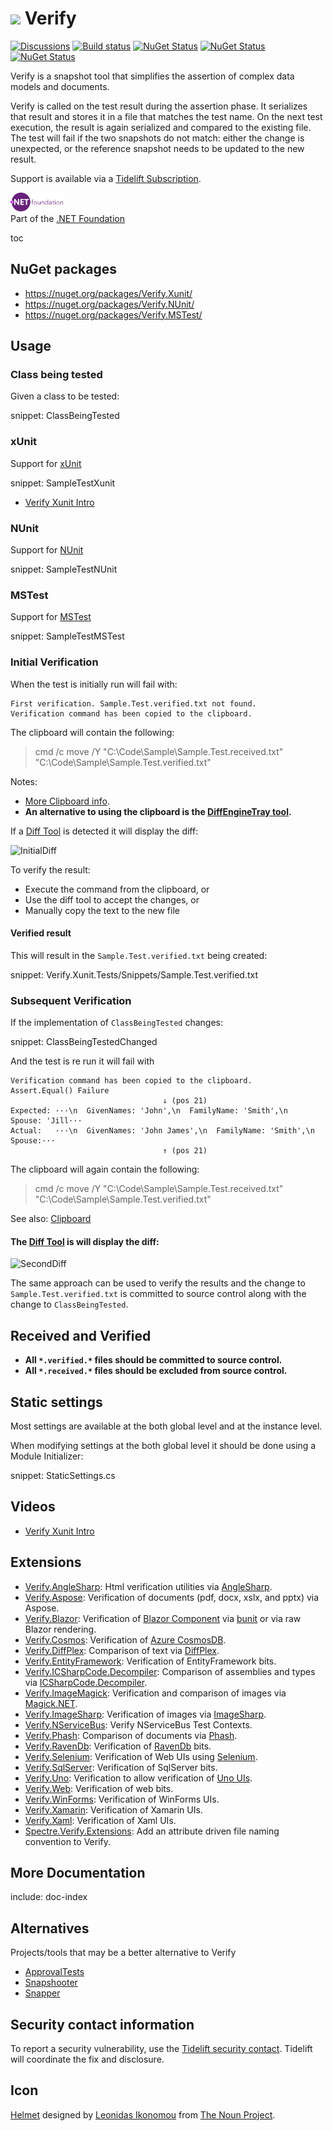 # <img src='/src/icon.png' height='30px'> Verify

[![Discussions](https://img.shields.io/badge/Verify-Discussions-yellow?svg=true)](https://github.com/VerifyTests/Discussions/discussions)
[![Build status](https://ci.appveyor.com/api/projects/status/dpqylic0be7s9vnm/branch/master?svg=true)](https://ci.appveyor.com/project/SimonCropp/Verify)
[![NuGet Status](https://img.shields.io/nuget/v/Verify.Xunit.svg?label=Verify.Xunit)](https://www.nuget.org/packages/Verify.Xunit/)
[![NuGet Status](https://img.shields.io/nuget/v/Verify.NUnit.svg?label=Verify.NUnit)](https://www.nuget.org/packages/Verify.NUnit/)
[![NuGet Status](https://img.shields.io/nuget/v/Verify.MSTest.svg?label=Verify.MSTest)](https://www.nuget.org/packages/Verify.MSTest/)

Verify is a snapshot tool that simplifies the assertion of complex data models and documents.

Verify is called on the test result during the assertion phase. It serializes that result and stores it in a file that matches the test name. On the next test execution, the result is again serialized and compared to the existing file. The test will fail if the two snapshots do not match: either the change is unexpected, or the reference snapshot needs to be updated to the new result.

Support is available via a [Tidelift Subscription](https://tidelift.com/subscription/pkg/nuget-verify?utm_source=nuget-verify&utm_medium=referral&utm_campaign=enterprise).

<a href='https://dotnetfoundation.org' alt='Part of the .NET Foundation'><img src='/docs/dotNetFoundation.svg' height='30px'></a><br>
Part of the <a href='https://dotnetfoundation.org' alt=''>.NET Foundation</a>

toc


## NuGet packages

 * https://nuget.org/packages/Verify.Xunit/
 * https://nuget.org/packages/Verify.NUnit/
 * https://nuget.org/packages/Verify.MSTest/


## Usage


### Class being tested

Given a class to be tested:

snippet: ClassBeingTested


### xUnit

Support for [xUnit](https://xunit.net/)

snippet: SampleTestXunit

 * [Verify Xunit Intro](https://www.youtube.com/watch?v=uGVogEltSkY)


### NUnit

Support for [NUnit](https://nunit.org/)

snippet: SampleTestNUnit


### MSTest

Support for [MSTest](https://github.com/Microsoft/testfx-docs)

snippet: SampleTestMSTest


### Initial Verification

When the test is initially run will fail with:

```
First verification. Sample.Test.verified.txt not found.
Verification command has been copied to the clipboard.
```

The clipboard will contain the following:

> cmd /c move /Y "C:\Code\Sample\Sample.Test.received.txt" "C:\Code\Sample\Sample.Test.verified.txt"

Notes:

 * [More Clipboard info](/docs/clipboard.md).
 * **An alternative to using the clipboard is the [DiffEngineTray tool](https://github.com/VerifyTests/DiffEngine/blob/master/docs/tray.md).**

If a [Diff Tool](https://github.com/VerifyTests/DiffEngine) is detected it will display the diff:

![InitialDiff](/docs/InitialDiff.png)

To verify the result:

 * Execute the command from the clipboard, or
 * Use the diff tool to accept the changes, or
 * Manually copy the text to the new file


#### Verified result

This will result in the `Sample.Test.verified.txt` being created:

snippet: Verify.Xunit.Tests/Snippets/Sample.Test.verified.txt


### Subsequent Verification

If the implementation of `ClassBeingTested` changes:

snippet: ClassBeingTestedChanged

And the test is re run it will fail with

```
Verification command has been copied to the clipboard.
Assert.Equal() Failure
                                  ↓ (pos 21)
Expected: ···\n  GivenNames: 'John',\n  FamilyName: 'Smith',\n  Spouse: 'Jill···
Actual:   ···\n  GivenNames: 'John James',\n  FamilyName: 'Smith',\n  Spouse:···
                                  ↑ (pos 21)
```

The clipboard will again contain the following:

> cmd /c move /Y "C:\Code\Sample\Sample.Test.received.txt" "C:\Code\Sample\Sample.Test.verified.txt"

See also: [Clipboard](/docs/clipboard.md)


#### The [Diff Tool](https://github.com/VerifyTests/DiffEngine) is will display the diff:

![SecondDiff](/docs/SecondDiff.png)

The same approach can be used to verify the results and the change to `Sample.Test.verified.txt` is committed to source control along with the change to `ClassBeingTested`.


## Received and Verified

 * **All `*.verified.*` files should be committed to source control.**
 * **All `*.received.*` files should be excluded from source control.**


## Static settings

Most settings are available at the both global level and at the instance level.

When modifying settings at the both global level it should be done using a Module Initializer:

snippet: StaticSettings.cs


## Videos

 * [Verify Xunit Intro](https://www.youtube.com/watch?v=uGVogEltSkY)


## Extensions

 * [Verify.AngleSharp](https://github.com/VerifyTests/Verify.AngleSharp): Html verification utilities via [AngleSharp](https://github.com/AngleSharp/AngleSharp).
 * [Verify.Aspose](https://github.com/VerifyTests/Verify.Aspose): Verification of documents (pdf, docx, xslx, and pptx) via Aspose.
 * [Verify.Blazor](https://github.com/VerifyTests/Verify.Blazor): Verification of [Blazor Component](https://docs.microsoft.com/en-us/aspnet/core/blazor/#components) via [bunit](https://bunit.egilhansen.com) or via raw Blazor rendering.
 * [Verify.Cosmos](https://github.com/VerifyTests/Verify.Cosmos): Verification of [Azure CosmosDB](https://docs.microsoft.com/en-us/azure/cosmos-db/).
 * [Verify.DiffPlex](https://github.com/VerifyTests/Verify.DiffPlex): Comparison of text via [DiffPlex](https://github.com/mmanela/diffplex).
 * [Verify.EntityFramework](https://github.com/VerifyTests/Verify.EntityFramework): Verification of EntityFramework bits.
 * [Verify.ICSharpCode.Decompiler](https://github.com/VerifyTests/Verify.ICSharpCode.Decompiler): Comparison of assemblies and types via [ICSharpCode.Decompiler](https://github.com/icsharpcode/ILSpy/wiki/Getting-Started-With-ICSharpCode.Decompiler).
 * [Verify.ImageMagick](https://github.com/VerifyTests/Verify.ImageMagick): Verification and comparison of images via [Magick.NET](https://github.com/dlemstra/Magick.NET).
 * [Verify.ImageSharp](https://github.com/VerifyTests/Verify.ImageSharp): Verification of images via [ImageSharp](https://github.com/SixLabors/ImageSharp).
 * [Verify.NServiceBus](https://github.com/NServiceBusExtensions/Verify.NServiceBus): Verify NServiceBus Test Contexts.
 * [Verify.Phash](https://github.com/VerifyTests/Verify.Phash): Comparison of documents via [Phash](https://github.com/pgrho/phash).
 * [Verify.RavenDb](https://github.com/VerifyTests/Verify.RavenDb): Verification of [RavenDb](https://ravendb.net) bits.
 * [Verify.Selenium](https://github.com/VerifyTests/Verify.Selenium): Verification of Web UIs using [Selenium](https://www.selenium.dev).
 * [Verify.SqlServer](https://github.com/VerifyTests/Verify.SqlServer): Verification of SqlServer bits.
 * [Verify.Uno](https://github.com/VerifyTests/Verify.Uno): Verification to allow verification of [Uno UIs](https://platform.uno/).
 * [Verify.Web](https://github.com/VerifyTests/Verify.Web): Verification of web bits.
 * [Verify.WinForms](https://github.com/VerifyTests/Verify.WinForms): Verification of WinForms UIs.
 * [Verify.Xamarin](https://github.com/VerifyTests/Verify.Xamarin): Verification of Xamarin UIs.
 * [Verify.Xaml](https://github.com/VerifyTests/Verify.Xaml): Verification of Xaml UIs.
 * [Spectre.Verify.Extensions](https://github.com/spectresystems/spectre.verify.extensions): Add an attribute driven file naming convention to Verify.


## More Documentation

include: doc-index


## Alternatives

Projects/tools that may be a better alternative to Verify

 * [ApprovalTests](https://github.com/approvals/ApprovalTests.Net)
 * [Snapshooter](https://github.com/SwissLife-OSS/Snapshooter)
 * [Snapper](https://github.com/theramis/Snapper)


## Security contact information

To report a security vulnerability, use the [Tidelift security contact](https://tidelift.com/security). Tidelift will coordinate the fix and disclosure.


## Icon

[Helmet](https://thenounproject.com/term/helmet/9554/) designed by [Leonidas Ikonomou](https://thenounproject.com/alterego) from [The Noun Project](https://thenounproject.com).